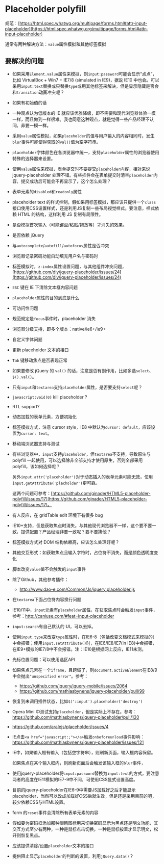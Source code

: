 Placeholder polyfill
====================

规范：[https://html.spec.whatwg.org/multipage/forms.html#attr-input-placeholder](https://html.spec.whatwg.org/multipage/forms.html#attr-input-placeholder)

通常有两种解决方法：`value`属性模拟和其他标签模拟

## 要解决的问题

- 如果采用`Element.value`属性来模拟，则`input:password`可能会显示“点点”，比如 VirtualBox + Win7 + IE7/8 (simulated in IE9)，据说 IE10 中也会。可以采用`input:text`替换或只替换`type`或用其他标签来解决，但是显示隐藏是否会和`transition`动画冲突呢？

- 如果有初始值的话

- 一种观点认为低版本的 IE 就应该优雅降级，即不需要和现代浏览器体验一模一样，而且做到一样很难。我也同意这种观点，就是觉得一些产品经理不认同，非要一模一样。

- 采用`value`属性模拟，如果`placeholder`的值与用户输入的内容相同时，发生`blur`事件可能使得获取的`val()`值为空字符串。

- `placeholder`字体颜色在各浏览器中统一，支持`placeholder`属性的浏览器使用特殊的选择器来设置。

- 使用`value`属性来模拟，表单提交时不要提交`placeholder`内容，相对来说 jquery-placeholder 处理不错。有些插件会在表单提交时清空`placeholder`内容，提交成功后可能会不再显示了，这个怎么处理？

- 表单元素的`disabled`和`readonly`属性

- placeholder text 的样式控制，假如采用标签模拟，那应该只提供一个`class`接口使用CSS设置样式，还是利用JS复制一些布局视觉样式。要注意，样式依赖 HTML 的结构，这样利用 JS 复制有局限性。

- 是否模拟首次输入（可能键盘/粘贴/拖放等）才消失的效果。

- 是否依赖 jQuery

- 与`autocomplete`/`autofill`/`autofocus`属性是否冲突

- 浏览器记录密码功能自动填充用户名与密码时

- 标签模拟时，`z-index`属性设置问题，与其他组件冲突问题，[https://github.com/diy/jquery-placeholder/issues/24](https://github.com/diy/jquery-placeholder/issues/24)

- `ESC` 键在 IE 下清除文本框内容问题

- `placeholder`属性的目的到底是什么

- 可访问性问题

- 规范规定是`focus`事件时，placeholder 消失

- 浏览器分级支持，即多个版本：native/ie6+/ie9+

- 自定义字体问题

- 更新 placeholder 文本的接口

- `Tab` 键移动焦点是否表现正常

- 如果要修改 jQuery 的 `val()` 的话，注意是否有副作用，比如多选`select`、`$().val()`。

- 只有`input`和`textarea`支持`placeholder`属性，是否要支持`select`呢？

- `javascript:void(0)` kill placeholder ?

- RTL support?

- 动态加载的表单元素，方便初始化

- 标签模拟方式，注意 cursor style，IE8 中默认为`cursor: default`，应该设置为`cursor: text`。

- 移动端浏览器支持与测试

- 有些浏览器中，`input`支持`placeholder`，但`textarea`不支持，导致原生与 polyfill 一起使用，可以选择除非全部支持才使用原生，否则全部采用 polyfill，该如何选择呢？

  另外`input.attr('placeholder')`对于动态插入的表单元素可能无效，使用`input.getAttribute('placholder')`更可靠。

  这两个问题可参考：[https://github.com/ginader/HTML5-placeholder-polyfill/issues/17](https://github.com/ginader/HTML5-placeholder-polyfill/issues/17)。

- 有人反应，在 gridTable edit 环境下有很多 bug

- IE10+支持，但是获取焦点时消失，与其他现代浏览器不一样，这个要不要一致，提供配置？产品经理非要一致呢？要不要揍他？

- 标签模拟方式对 DOM 结构依赖高，应该怎么处理好呢？

- 其他交互形式：如获取焦点且输入字符时，占位符不消失，而是颜色透明度变化

- 脚本改变`value`值不会触发的`input`事件

- 除了Github，其他参考插件：

  - http://www.dao-e.com/Common/Js/jquery.placeholder.js

- 在`textarea`下面占位符内容换行问题

- IE10/11中，`input`元素有`placeholder`属性，在获取焦点时会触发`input`事件，参考：http://caniuse.com/#feat=input-placeholder

- `input:search`有自己默认的 UI，可以去掉。

- 使用`input.type`来改变`type`属性时，在IE6-8（包括改变文档模式来模拟的）中会报错；使用`input.setAttribute()`时，在IE6/IE8/IE7(in IE8)中会报错，在IE9+模拟的IE7/8中不会报错。注：IE10是根据网上反应，IE11未测。

- 光标位置问题：可以使用选区API

- 如果焦点元素在一个`iframe`，且跨域了，则`document.activeElement`在IE8/9中会抛出`"unspecified error"`。参考：

  - https://github.com/jquery/jquery-mobile/issues/2064
  - https://github.com/mathiasbynens/jquery-placeholder/pull/99

- 恢复到未调用插件状态，比如`$(':input').placeholder('destroy')`

- Opera Mini 中测试支持`placeholder`，但是实际上不存在，参考：https://github.com/mathiasbynens/jquery-placeholder/pull/130

- https://github.com/aralejs/placeholder/issues/4

- IE点击`<a href="javascript:;"></a>`触发`onbeforeunload`事件影响：https://github.com/mathiasbynens/jquery-placeholder/issues/121

- IE中，如果输入框有输入（包括空字符串），则刷新页面，输入框内容保留。

  如果焦点在某个输入框内，则刷新页面后会触发该输入框的`blur`事件，

- 使用jquery-placeholder将`input:password`替换为`input:text`的方式，要注意两者的高度在IE11模拟的IE7-9中不同，可使用CSS显式设置高度。

- 目前的jquery-placeholder在IE6-9中需要JS加载好之后才能显示placeholder，当然可以改成加载好CSS后就生效，但是还是采用目前的吧，较少依赖CSS与HTML设置。

- form 的`reset`事件会清除所有表单元素的内容

- 假如要为密码框添加那种眼睛图标用来切换密码显示为黑点还是明文功能，其交互方式至少有两种，一种是鼠标点击切换，一种是鼠标按着才显示明文，松开则恢复黑点。

- 应该提供清除/设置`placeholder`文本的接口

- 提供阻止显示`placeholder`的判断的设置，利用`jQuery.data()`？

